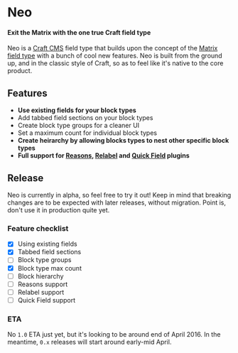 # Neo
#### Exit the Matrix with the one true Craft field type

Neo is a [Craft CMS](https://craftcms.com) field type that builds upon the concept of the [Matrix field type](https://craftcms.com/features/matrix) with a bunch of cool new features. Neo is built from the ground up, and in the classic style of Craft, so as to feel like it's native to the core product.

## Features

- **Use existing fields for your block types**
- Add tabbed field sections on your block types
- Create block type groups for a cleaner UI
- Set a maximum count for individual block types
- **Create heirarchy by allowing blocks types to nest other specific block types**
- **Full support for [Reasons](https://github.com/mmikkel/Reasons-Craft), [Relabel](https://github.com/benjamminf/craft-relabel) and [Quick Field](https://github.com/benjamminf/craft-quick-field) plugins**

## Release

Neo is currently in alpha, so feel free to try it out! Keep in mind that breaking changes are to be expected with later releases, without migration. Point is, don't use it in production quite yet.

### Feature checklist

- [x] Using existing fields
- [x] Tabbed field sections
- [ ] Block type groups
- [x] Block type max count
- [ ] Block hierarchy
- [ ] Reasons support
- [ ] Relabel support
- [ ] Quick Field support

### ETA

No `1.0` ETA just yet, but it's looking to be around end of April 2016. In the meantime, `0.x` releases will start around early-mid April.
